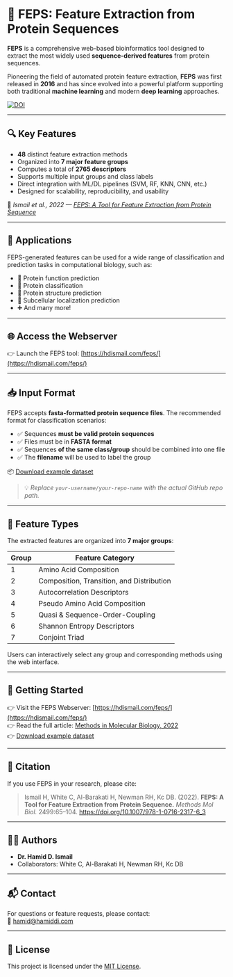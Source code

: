 # 🧬 FEPS: Feature Extraction from Protein Sequences

**FEPS** is a comprehensive web-based bioinformatics tool designed to extract the most widely used **sequence-derived features** from protein sequences. 

Pioneering the field of automated protein feature extraction, **FEPS** was first released in **2016** and has since evolved into a powerful platform supporting both traditional **machine learning** and modern **deep learning** approaches.

[![DOI](https://img.shields.io/badge/DOI-10.1007%2F978--1--0716--2317--6__3-blue)](https://doi.org/10.1007/978-1-0716-2317-6_3)

---

## 🔍 Key Features

- **48** distinct feature extraction methods  
- Organized into **7 major feature groups**  
- Computes a total of **2765 descriptors**  
- Supports multiple input groups and class labels  
- Direct integration with ML/DL pipelines (SVM, RF, KNN, CNN, etc.)  
- Designed for scalability, reproducibility, and usability  

📖 *Ismail et al., 2022 — [FEPS: A Tool for Feature Extraction from Protein Sequence](https://doi.org/10.1007/978-1-0716-2317-6_3)*

---

## 🎯 Applications

FEPS-generated features can be used for a wide range of classification and prediction tasks in computational biology, such as:

- 🧠 Protein function prediction  
- 🧬 Protein classification  
- 🧱 Protein structure prediction  
- 📍 Subcellular localization prediction  
- ➕ And many more!

---

## 🌐 Access the Webserver

👉 Launch the FEPS tool: [https://hdismail.com/feps/](https://hdismail.com/feps/)

---

## 📥 Input Format

FEPS accepts **fasta-formatted protein sequence files**. The recommended format for classification scenarios:

- ✅ Sequences **must be valid protein sequences**
- ✅ Files must be in **FASTA format**
- ✅ Sequences **of the same class/group** should be combined into one file
- ✅ The **filename** will be used to label the group

📦 [Download example dataset](https://github.com/your-username/your-repo-name/raw/main/example_dataset.zip)

> 💡 *Replace `your-username/your-repo-name` with the actual GitHub repo path.*

---

## 🧾 Feature Types

The extracted features are organized into **7 major groups**:

| Group | Feature Category |
|-------|------------------|
| 1     | Amino Acid Composition |
| 2     | Composition, Transition, and Distribution |
| 3     | Autocorrelation Descriptors |
| 4     | Pseudo Amino Acid Composition |
| 5     | Quasi & Sequence-Order-Coupling |
| 6     | Shannon Entropy Descriptors |
| 7     | Conjoint Triad |

Users can interactively select any group and corresponding methods using the web interface.

---

## 🚀 Getting Started

👉 Visit the FEPS Webserver: [https://hdismail.com/feps/](https://hdismail.com/feps/)  
👉 Read the full article: [Methods in Molecular Biology, 2022](https://doi.org/10.1007/978-1-0716-2317-6_3)  
👉 [Download example dataset](https://github.com/your-username/your-repo-name/raw/main/example_dataset.zip)

---

## 📄 Citation

If you use FEPS in your research, please cite:

> Ismail H, White C, Al-Barakati H, Newman RH, Kc DB. (2022). **FEPS: A Tool for Feature Extraction from Protein Sequence.** *Methods Mol Biol.* 2499:65–104. https://doi.org/10.1007/978-1-0716-2317-6_3

---

## 🧑‍💻 Authors

- **Dr. Hamid D. Ismail**  
- Collaborators: White C, Al-Barakati H, Newman RH, Kc DB

---

## 📬 Contact

For questions or feature requests, please contact:  
📧 [hamid@hamiddi.com](mailto:hamid@hamiddi.com)

---

## 📘 License

This project is licensed under the [MIT License](LICENSE).

